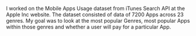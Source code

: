 I worked on the Mobile Apps Usage dataset from  iTunes Search API at the Apple Inc website. The dataset consisted of data of 7200 Apps across 23 genres. My goal was to look at the most popular Genres,  most popular Apps within those genres and whether a user will pay for a particular App.
